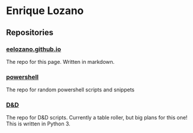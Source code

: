 # Enrique Lozano

## Repositories

### [eelozano.github.io](https://github.com/eelozano/eelozano.github.io)

The repo for this page.  Written in markdown.

### [powershell](https://github.com/eelozano/powershell)

The repo for random powershell scripts and snippets

### [D&D](https://github.com/eelozano/D-D)

The repo for D&D scripts.  Currently a table roller, but big plans for this one!  This is written in Python 3.